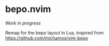 # bepo.nvim

*Work in progress*

Remap for the bepo layout in Lua, inspired from https://github.com/michamos/vim-bepo
